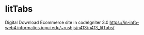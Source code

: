# litTabs
Digital Download Ecommerce site in codeIgniter 3.0 
https://in-info-web4.informatics.iupui.edu/~rushjs/n413/n413_litTabs/
